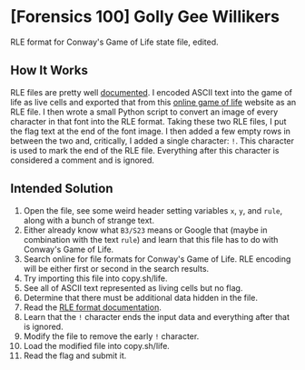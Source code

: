 # [Forensics 100] Golly Gee Willikers

RLE format for Conway's Game of Life state file, edited.

## How It Works

RLE files are pretty well [documented](http://www.conwaylife.com/wiki/Run_Length_Encoded). I encoded ASCII text into the game of life as live cells and exported that from this [online game of life](https://copy.sh/life/) website as an RLE file. I then wrote a small Python script to convert an image of every character in that font into the RLE format. Taking these two RLE files, I put the flag text at the end of the font image. I then added a few empty rows in between the two and, critically, I added a single character: `!`. This character is used to mark the end of the RLE file. Everything after this character is considered a comment and is ignored.

## Intended Solution

1. Open the file, see some weird header setting variables `x`, `y`, and `rule`, along with a bunch of strange text.
2. Either already know what `B3/S23` means or Google that (maybe in combination with the text `rule`) and learn that this file has to do with Conway's Game of Life.
3. Search online for file formats for Conway's Game of Life. RLE encoding will be either first or second in the search results.
4. Try importing this file into copy.sh/life.
5. See all of ASCII text represented as living cells but no flag.
6. Determine that there must be additional data hidden in the file.
7. Read the [RLE format documentation](http://www.conwaylife.com/wiki/Run_Length_Encoded).
8. Learn that the `!` character ends the input data and everything after that is ignored.
9. Modify the file to remove the early `!` character.
10. Load the modified file into copy.sh/life.
11. Read the flag and submit it.
